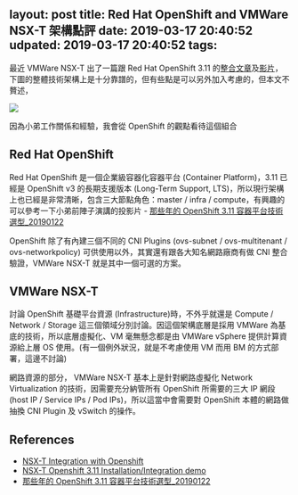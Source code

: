 layout: post
title: Red Hat OpenShift and VMWare NSX-T 架構點評
date: 2019-03-17 20:40:52
udpated: 2019-03-17 20:40:52
tags:
---

最近 VMWare NSX-T 出了一篇跟 Red Hat OpenShift 3.11 的[整合文章][1]及[影片][2]，下圖的整體技術架構上是十分靠譜的，但有些點是可以另外加入考慮的，但本文不贅述，

<!--more-->

![](https://blogs.vmware.com/networkvirtualization/files/2019/02/Screen-Shot-2019-02-11-at-16.47.08-1024x553.png)

因為小弟工作關係和經驗，我會從 OpenShift 的觀點看待這個組合

## Red Hat OpenShift

Red Hat OpenShift 是一個企業級容器化容器平台 (Container Platform)，3.11 已經是 OpenShift v3 的長期支援版本 (Long-Term Support, LTS)，所以現行架構上也已經是非常清晰，包含三大節點角色：master / infra / compute，有興趣的可以參考一下小弟前陣子演講的投影片 - [那些年的 OpenShift 3.11 容器平台技術選型_20190122][3]

OpenShift 除了有內建三個不同的 CNI Plugins (ovs-subnet / ovs-multitenant / ovs-networkpolicy) 可供使用以外，其實還有跟各大知名網路廠商有做 CNI 整合驗證，VMWare NSX-T 就是其中一個可選的方案。

## VMWare NSX-T

討論 OpenShift 基礎平台資源 (Infrastructure)時，不外乎就還是 Compute / Network / Storage 這三個領域分別討論。因這個架構底層是採用 VMWare 為基底的技術，所以底層虛擬化、VM 毫無懸念都是由 VMWare vSphere 提供計算資源給上層 OS 使用。(有一個例外狀況，就是不考慮使用 VM 而用 BM 的方式部署，這邊不討論)

網路資源的部分， VMWare NSX-T 基本上是針對網路虛擬化 Network Virtualization 的技術，因需要充分納管所有 OpenShift 所需要的三大 IP 網段 (host IP / Service IPs / Pod IPs)，所以這當中會需要對 OpenShift 本體的網路做抽換 CNI Plugin 及 vSwitch 的操作。

## References
- [NSX-T Integration with Openshift][1]
- [NSX-T Openshift 3.11 Installation/Integration demo][2]
- [那些年的 OpenShift 3.11 容器平台技術選型_20190122][3]

[1]: https://blogs.vmware.com/networkvirtualization/2019/02/nsx-t-integration-with-openshift.html/
[2]: https://www.youtube.com/watch?v=uEQ5UAgh770
[3]: https://speakerdeck.com/pichuang/na-xie-nian-de-openshift-3-dot-11-rong-qi-ping-tai-ji-shu-xuan-xing-20190122